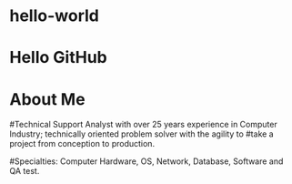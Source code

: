 # hello-world
# Hello GitHub

# About Me

#Technical Support Analyst with over 25 years experience in Computer Industry; technically oriented problem solver with the agility to #take a project from conception to production.

#Specialties: Computer Hardware, OS, Network, Database, Software and QA test.

